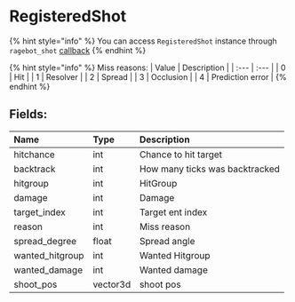 # RegisteredShot

{% hint style="info" %}
You can access `RegisteredShot` instance through `ragebot_shot` [callback](../../other/callbacks.md)
{% endhint %}

{% hint style="info" %}
Miss reasons:
| Value | Description |
| :--- | :--- |
| 0 | Hit |
| 1 | Resolver |
| 2 | Spread |
| 3 | Occlusion |
| 4 | Prediction error |
{% endhint %}

## Fields:

| Name            | Type     | Description                    |
| :---------------| :--------| :----------------------------- |
| hitchance       | int      | Chance to hit target           |
| backtrack       | int      | How many ticks was backtracked |
| hitgroup        | int      | HitGroup                       |
| damage          | int      | Damage                         |
| target_index    | int      | Target ent index               |
| reason          | int      | Miss reason                    |
| spread_degree   | float    | Spread angle                   |
| wanted_hitgroup | int      | Wanted Hitgroup                |
| wanted_damage   | int      | Wanted damage                  |
| shoot_pos       | vector3d | shoot pos                      |
